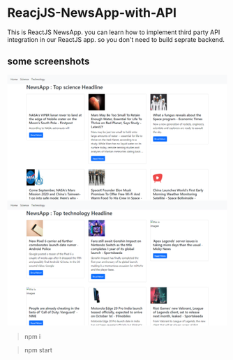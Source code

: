 # ReacjJS-NewsApp-with-API
This is ReactJS NewsApp. you can learn how to implement third party API integration in our ReactJS app. so you don't need to build seprate backend.

## some screenshots
![alt text](https://github.com/ashgole/ReacjJS-NewsApp-with-API/blob/main/screenshots/1.PNG)
![alt text](https://github.com/ashgole/ReacjJS-NewsApp-with-API/blob/main/screenshots/2.PNG)

> npm i

> npm start
